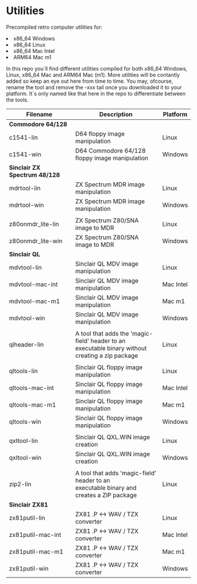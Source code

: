 # Utilities
Precompiled retro computer utilities for:

<li>x86_64 Windows
<li>x86_64 Linux
<li>x86_64 Mac Intel
<li>ARM64 Mac m1

In this repo you´ll find different utilities compiled for both x86_64 Windows, Linux, x86_64 Mac and ARM64 Mac (m1). More utilities will be contantly added so keep an eye out here from time to time. You may, ofcourse, rename the tool and remove the -xxx tail once you downloaded it to your platform. It´s only named like that here in the repo to differentiate between the tools.

| Filename  | Description | Platform |
| ------------- | ------------- | ------------- |
| **Commodore 64/128** | | |
| c1541-lin | D64 floppy image manipulation | Linux |
| c1541-win | D64 Commodore 64/128 floppy image manipulation | Windows |
| **Sinclair ZX Spectrum 48/128** | |
| mdrtool-lin | ZX Spectrum MDR image manipulation | Linux |
| mdrtool-win | ZX Spectrum MDR image manipulation | Windows |
| | |
| z80onmdr_lite-lin | ZX Spectrum Z80/SNA image to MDR | Linux |
| z80onmdr_lite-win | ZX Spectrum Z80/SNA image to MDR | Windows |
| **Sinclair QL** | |
| mdvtool-lin | Sinclair QL MDV image manipulation | Linux |
| mdvtool-mac-int | Sinclair QL MDV image manipulation | Mac Intel |
| mdvtool-mac-m1 | Sinclair QL MDV image manipulation | Mac m1
| mdvtool-win | Sinclair QL MDV image manipulation | Windows |
| | |
| qlheader-lin | A tool that adds the 'magic-field' header to an <br>executable binary without creating a zip package | Linux |
| | |
| qltools-lin | Sinclair QL floppy image manipulation | Linux |
| qltools-mac-int | Sinclair QL floppy image manipulation | Mac Intel |
| qltools-mac-m1 | Sinclair QL floppy image manipulation | Mac m1 |
| qltools-win | Sinclair QL floppy image manipulation | Windows |
| | |
| qxltool-lin | Sinclair QL QXL.WIN image creation | Linux |
| qxltool-win | Sinclair QL QXL.WIN image creation | Windows |
| | |
| zip2-lin | A tool that adds 'magic-field' header to an <br> executable binary and creates a ZIP package | Linux |
| **Sinclair ZX81** | |
| zx81putil-lin | ZX81 .P <-> WAV / TZX converter | Linux |
| zx81putil-mac-int | ZX81 .P <-> WAV / TZX converter | Mac Intel |
| zx81putil-mac-m1 | ZX81 .P <-> WAV / TZX converter | Mac m1 |
| zx81putil-win | ZX81 .P <-> WAV / TZX converter | Windows |
